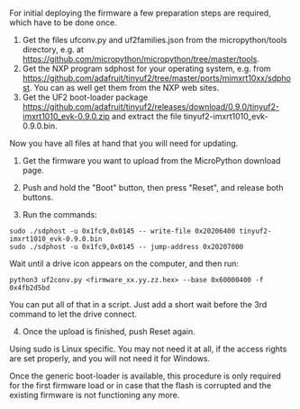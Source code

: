 For initial deploying the firmware a few preparation steps are required, which
have to be done once.

1. Get the files ufconv.py and uf2families.json from the micropython/tools directory,
e.g. at https://github.com/micropython/micropython/tree/master/tools.
2. Get the NXP program sdphost for your operating system, e.g. from
https://github.com/adafruit/tinyuf2/tree/master/ports/mimxrt10xx/sdphost. You can as well get them from the
NXP web sites.
3. Get the UF2 boot-loader package https://github.com/adafruit/tinyuf2/releases/download/0.9.0/tinyuf2-imxrt1010_evk-0.9.0.zip
and extract the file tinyuf2-imxrt1010_evk-0.9.0.bin.

Now you have all files at hand that you will need for updating.

1. Get the firmware you want to upload from the MicroPython download page.

2. Push and hold the "Boot" button, then press "Reset", and release both buttons.

3. Run the commands: 

```
sudo ./sdphost -u 0x1fc9,0x0145 -- write-file 0x20206400 tinyuf2-imxrt1010_evk-0.9.0.bin 
sudo ./sdphost -u 0x1fc9,0x0145 -- jump-address 0x20207000 
```
Wait until a drive icon appears on the computer, and then run:
```
python3 uf2conv.py <firmware_xx.yy.zz.hex> --base 0x60000400 -f 0x4fb2d5bd
```
You can put all of that in a script. Just add a short wait before the 3rd command to let the drive connect.

4. Once the upload is finished, push Reset again.

Using sudo is Linux specific. You may not need it at all, if the access rights are set properly,
and you will not need it for Windows. 

Once the generic boot-loader is available, this procedure is only required for the first
firmware load or in case that the flash is corrupted and the existing firmware is not functioning any
more.

